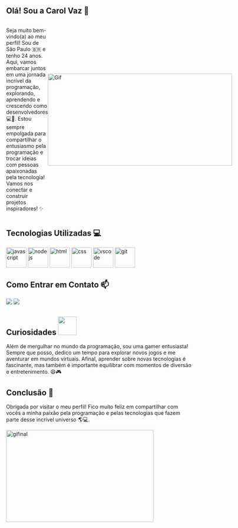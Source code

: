 ## Olá! Sou a Carol Vaz 🤟
<div style="display: flex; align-items: center;">
  <p style="flex: 1;">Seja muito bem-vindo(a) ao meu perfil! Sou de São Paulo 🇧🇷 e tenho 24 anos. Aqui, vamos embarcar juntos em uma jornada incrível da programação, explorando, aprendendo e crescendo como desenvolvedores 💻🌟. Estou sempre empolgada para compartilhar o entusiasmo pela programação e trocar ideias com pessoas apaixonadas pela tecnologia! Vamos nos conectar e construir projetos inspiradores! ✨</p>
  <img src="https://media.tenor.com/8wBCqZH60U8AAAAC/computer-cat.gif" width="500" height="250" alt="Gif"/>
</div>

## Tecnologias Utilizadas 💻
<div style="display: inline-block;">
<img src="https://cdn.jsdelivr.net/gh/devicons/devicon/icons/javascript/javascript-original.svg" alt="javascript" width="55"/>
<img src="https://cdn.jsdelivr.net/gh/devicons/devicon/icons/nodejs/nodejs-original.svg" alt="nodejs" width="55"/>
<img src="https://cdn.jsdelivr.net/gh/devicons/devicon/icons/html5/html5-original.svg" alt="html" width="55"/>
<img src="https://cdn.jsdelivr.net/gh/devicons/devicon/icons/css3/css3-original.svg" alt="css" width="55"/>
<img src="https://cdn.jsdelivr.net/gh/devicons/devicon/icons/vscode/vscode-original.svg" alt="vscode" width="55"/>
<img src="https://cdn.jsdelivr.net/gh/devicons/devicon/icons/git/git-original.svg" alt="git" width="55"/>
</div>

## Como Entrar em Contato 📫
<div>
<a href="https://www.linkedin.com/in/caroline-vaz-moran/" target="_blank"><img src="https://img.shields.io/badge/-LinkedIn-%230077B5?style=for-the-badge&logo=linkedin&logoColor=white" target="_blank"></a>
<a href = "mailto:carolvaz98@gmail.com"><img src="https://img.shields.io/badge/Gmail-D14836?style=for-the-badge&logo=gmail&logoColor=white" target="_blank"></a>
</div>

## Curiosidades <img src="https://media.tenor.com/oxcXjvGW--YAAAAi/switch-cute.gif" width="50"/>

Além de mergulhar no mundo da programação, sou uma gamer entusiasta! Sempre que posso, dedico um tempo para explorar novos jogos e me aventurar em mundos virtuais. Afinal, aprender sobre novas tecnologias é fascinante, mas também é importante equilibrar com momentos de diversão e entretenimento. 😄🎮

## Conclusão 🎉

Obrigada por visitar o meu perfil! Fico muito feliz em compartilhar com vocês a minha paixão pela programação e pelas tecnologias que fazem parte desse incrível universo 🌎💻.

<div>
  <img src="https://media.tenor.com/7pe_prgmBT4AAAAC/cat-black-cat.gif" width="400" height="250" alt="gifinal"/>
</div>


